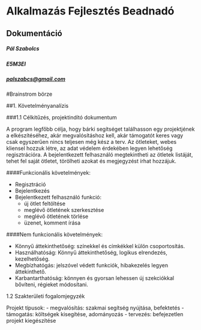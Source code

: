 # Alkalmazás Fejlesztés Beadnadó
## Dokumentáció

##### Pál Szabolcs
##### E5M3EI
##### palszabcs@gmail.com

#Brainstrom börze

##1. Követelményanalízis

###1.1 Célkitűzés, projektindító dokumentum

A program legfőbb célja, hogy bárki segítséget találhasson egy projektjének a elkészítéséhez, akár megvalósításhoz kell, akár támogatót keres vagy csak egyszerűen nincs teljesen még kész a terv.
Az ötleteket, webes kliensel hozzuk létre, az adat védelem érdekében legyen lehetőség regisztrációra. A bejelentkezett felhasználó megtekintheti az ötletek listáját, tehet fel saját ötletet, törölheti azokat és megjegyzést írhat hozzájuk.

####Funkcionális követelmények:

- Regisztráció
- Bejelentkezés
- Bejelentkezett felhasználó funkció:
    - új ötlet feltöltése
    - meglévő ötletének szerkesztése
    - meglévő ötletének törlése
    - üzenet, komment írása

####Nem funkcionális követelmények:

- Könnyű áttekinthetőség: színekkel és címkékkel külön csoportosítás.
- Használhatóság: Könnyű áttekinthetőség, logikus elrendezés, kezelhetőség.
- Megbízhatógás: jelszóvel védett funkciók, hibakezelés legyen áttekinthető.
- Karbantarthatóság: könnyen és gyorsan lehessen új szekciókkal bővíteni, régieket módosítani.

1.2 Szakterületi fogalomjegyzék

Projekt típusok:
    - megvalósítás: szakmai segítség nyújtása, befektetés
    - támogatás: költségek kisegítése, adományozás
    - tervezés: befejezetlen projekt kiegészítése